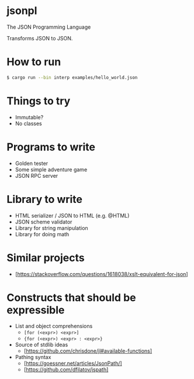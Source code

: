 # jsonpl
 The JSON Programming Language

Transforms JSON to JSON.

# How to run

```sh
$ cargo run --bin interp examples/hello_world.json
```

# Things to try
* Immutable?
* No classes

# Programs to write
* Golden tester
* Some simple adventure game
* JSON RPC server

# Library to write
* HTML serializer / JSON to HTML (e.g. @HTML)
* JSON scheme validator
* Library for string manipulation
* Library for doing math

# Similar projects
* [https://stackoverflow.com/questions/1618038/xslt-equivalent-for-json]

# Constructs that should be expressible

* List and object comprehensions
  - `[for (<expr>) <expr>]`
  - `{for (<expr>) <expr> : <expr>}`
* Source of stdlib ideas
  - [https://github.com/chrisdone/jl#available-functions]
* Pathing syntax
  - [https://goessner.net/articles/JsonPath/]
  - [https://github.com/dfilatov/jspath]
